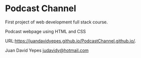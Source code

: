 # Podcast Channel 

First project of web development full stack course.

Podcast webpage using HTML and CSS

URL:https://juandavidyepes.github.io/PodcastChannel.github.io/.

Juan David Yepes
judavidy@hotmail.com
